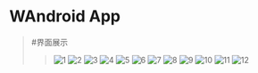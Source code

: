 # WAndroid App
> #界面展示
>> ![1](https://gitee.com/ldc456/WAndroid/tree/master/images/1.png "1.png")
>> ![2](https://gitee.com/ldc456/WAndroid/tree/master/images/2.png "2.png")
>> ![3](https://gitee.com/ldc456/WAndroid/tree/master/images/3.png "3.png")
>> ![4](https://gitee.com/ldc456/WAndroid/tree/master/images/4.png "4.png")
>> ![5](https://gitee.com/ldc456/WAndroid/tree/master/images/5.png "5.png")
>> ![6](https://gitee.com/ldc456/WAndroid/tree/master/images/6.png "6.png")
>> ![7](https://gitee.com/ldc456/WAndroid/tree/master/images/7.png "7.png")
>> ![8](https://gitee.com/ldc456/WAndroid/tree/master/images/8.png "8.png")
>> ![9](https://gitee.com/ldc456/WAndroid/tree/master/images/9.png "9.png")
>> ![10](https://gitee.com/ldc456/WAndroid/tree/master/images/10.png "10.png")
>> ![11](https://gitee.com/ldc456/WAndroid/tree/master/images/11.png "11.png")
>> ![12](https://gitee.com/ldc456/WAndroid/tree/master/images/12.png "12.png")